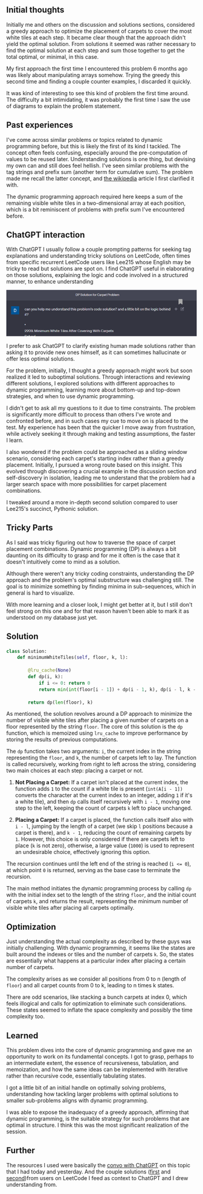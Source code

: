 
## Initial thoughts 

Initially me and others on the discussion and solutions sections, considered a greedy approach to optimize the placement of carpets to cover the most white tiles at each step. It became clear though that the approach didn't yield the optimal solution. From solutions it seemed was rather necessary to find the optimal solution at each step and sum those together to get the total optimal, or minimal, in this case.

My first approach the first time I encountered this problem 6 months ago was likely about manipulating arrays somehow. Trying the greedy this second time and finding a couple counter examples, I discarded it quickly.

It was kind of interesting to see this kind of problem the first time around. The difficulty a bit intimidating, it was probably the first time I saw the use of diagrams to explain the problem statement.

## Past experiences

I've come across similar problems or topics related to dynamic programming before, but this is likely the first of its kind I tackled. The concept often feels confusing, especially around the pre-computation of values to be reused later. Understanding solutions is one thing, but devising my own can and still does feel hellish. I've seen similar problems with the tag strings and prefix sum (another term for cumulative sum). The problem made me recall the latter concept, and [the wikipedia](https://en.wikipedia.org/wiki/Prefix_sum) article I first clarified it with.

The dynamic programming approach required here keeps a sum of the remaining visible white tiles in a two-dimensional array at each position, which is a bit reminiscent of problems with prefix sum I've encountered before.

## ChatGPT interaction

With ChatGPT I usually follow a couple prompting patterns for seeking tag explanations and understanding tricky solutions on LeetCode, often times from specific recurrent LeetCode users like Lee215 whose English may be tricky to read but solutions are spot on. I find ChatGPT useful in elaborating on those solutions, explaining the logic and code involved in a structured manner, to enhance understanding

![alt text for screen readers](Static/chatgpt_prompt_dpsolution.png "eeeeeeeeeepa")

I prefer to ask ChatGPT to clarify existing human made solutions rather than asking it to provide new ones himself, as it can sometimes hallucinate or offer less optimal solutions.

For the problem, initially, I thought a greedy approach might work but soon realized it led to suboptimal solutions. Through interactions and reviewing different solutions, I explored solutions with different approaches to dynamic programming, learning more about bottom-up and top-down strategies, and when to use dynamic programming.

I didn't get to ask all my questions to it due to time constraints. The problem is significantly more difficult to process than others I've wrote and confronted before, and in such cases my cue to move on is placed to the test. My experience has been that the quicker I move away from frustration, while actively seeking it through making and testing assumptions, the faster I learn.

I also wondered if the problem could be approached as a sliding window scenario, considering each carpet's starting index rather than a greedy placement. Initially, I pursued a wrong route based on this insight. This evolved through discovering a crucial example in the discussion section and self-discovery in isolation, leading me to understand that the problem had a larger search space with more possibilities for carpet placement combinations.

I tweaked around a more in-depth second solution compared to user Lee215's succinct, Pythonic solution.

## Tricky Parts

As I said was tricky figuring out how to traverse the space of carpet placement combinations. Dynamic programming (DP) is always a bit daunting on its difficulty to grasp and for me it often is the case that it doesn't intuitively come to mind as a solution.

Although there weren't any tricky coding constraints, understanding the DP approach and the problem's optimal substructure was challenging still. The goal is to minimize something by finding minima in sub-sequences, which in general is hard to visualize.

With more learning and a closer look, I might get better at it, but I still don't feel strong on this one and for that reason haven't been able to mark it as understood on my database just yet.

## Solution


```python
class Solution:
    def minimumWhiteTiles(self, floor, k, l):

        @lru_cache(None)
        def dp(i, k):
            if i <= 0: return 0
            return min(int(floor[i - 1]) + dp(i - 1, k), dp(i - l, k - 1) if k else 1000)
            
        return dp(len(floor), k) 

```

As mentioned, the solution revolves around a DP approach to minimize the number of visible white tiles after placing a given number of carpets on a floor represented by the string `floor`. The core of this solution is the `dp` function, which is memoized using `lru_cache` to improve performance by storing the results of previous computations.

The `dp` function takes two arguments: `i`, the current index in the string representing the `floor`, and `k`, the number of carpets left to lay. The function is called recursively, working from right to left across the string, considering two main choices at each step: placing a carpet or not.

1.  **Not Placing a Carpet:** If a carpet isn't placed at the current index, the function adds `1` to the count if a white tile is present (`int(A[i - 1])` converts the character at the current index to an integer, adding `1` if it's a white tile), and then `dp` calls itself recursively with `i - 1`, moving one step to the left, keeping the count of carpets `k`  left to place unchanged.

2. **Placing a Carpet:** If a carpet is placed, the function calls itself also with `i - l`, jumping by the length of a carpet (we skip `l` positions because a carpet is there), and `k - 1`, reducing the count of remaining carpets by `1`. However, this choice is only considered if there are carpets left to place (`k` is not zero), otherwise, a large value (`1000`) is used to represent an undesirable choice, effectively ignoring this option.  

The recursion continues until the left end of the string is reached (`i <= 0`), at which point `0` is returned, serving as the base case to terminate the recursion.

The main method initiates the dynamic programming process by calling `dp` with the initial index set to the length of the string `floor`, and the initial count of carpets `k`, and returns the result, representing the minimum number of visible white tiles after placing all carpets optimally.

## Optimization

Just understanding the actual complexity as described by these guys was initially challenging. With dynamic programming, it seems like the states are built around the indexes or tiles and the number of carpets `k`. So, the states are essentially what happens at a particular index after placing a certain number of carpets.

The complexity arises as we consider all positions from 0 to n (length of `floor`) and all carpet counts from 0 to k, leading to n times k states.

There are odd scenarios, like stacking a bunch carpets at index 0, which feels illogical and calls for optimization to eliminate such considerations. These states seemed to inflate the space complexity and possibly the time complexity too.

## Learned

This problem dives into the core of dynamic programming and gave me an opportunity to work on its fundamental concepts. I got to grasp, perhaps to an intermediate extent, the essence of recursiveness, tabulation, and memoization, and how the same ideas can be implemented with iterative rather than recursive code, essentially tabulating states.

I got a little bit of an initial handle on optimally solving problems, understanding how tackling larger problems with optimal solutions to smaller sub-problems aligns with dynamic programming.

I was able to expose the inadequacy of a greedy approach, affirming that dynamic programming, is the suitable strategy for such problems that are optimal in structure. I think this was the most significant realization of the session.

## Further

The resources I used were basically the [convo with ChatGPT](https://chat.openai.com/share/f2df59ac-f8e5-4a2e-85fe-2b41ab8f9615) on this topic that I had today and yesterday. And the couple solutions ([first](https://leetcode.com/problems/minimum-white-tiles-after-covering-with-carpets/solutions/1863955/java-c-python-dp-solution/) and [second](https://leetcode.com/problems/minimum-white-tiles-after-covering-with-carpets/solutions/1872882/python-readable-and-easy-understand-bottom-up-dp-solution-in-python/))from users on LeetCode I feed as context to ChatGPT and I drew understanding from.
